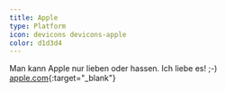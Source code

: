 ```yaml
---
title: Apple
type: Platform
icon: devicons devicons-apple
color: d1d3d4
---
```


Man kann Apple nur lieben oder hassen. Ich liebe es! ;-) [apple.com](http://apple.com){:target="_blank"}
